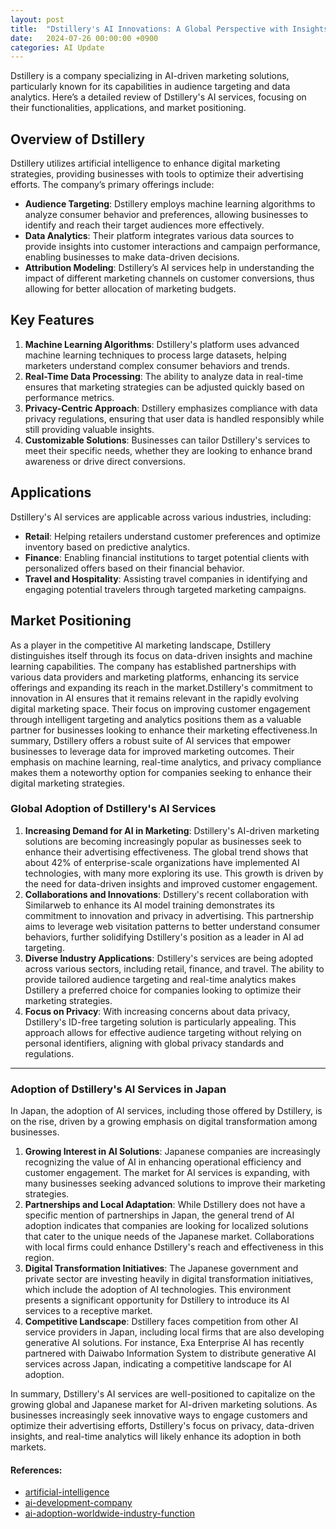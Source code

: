 ```yaml
---
layout: post
title:  "Dstillery's AI Innovations: A Global Perspective with Insights into the Japanese Market"
date:   2024-07-26 00:00:00 +0900
categories: AI Update
---
```


Dstillery is a company specializing in AI-driven marketing solutions, particularly known for its capabilities in audience targeting and data analytics. Here’s a detailed review of Dstillery's AI services, focusing on their functionalities, applications, and market positioning.

## **Overview of Dstillery**

Dstillery utilizes artificial intelligence to enhance digital marketing strategies, providing businesses with tools to optimize their advertising efforts. The company’s primary offerings include:

- **Audience Targeting**: Dstillery employs machine learning algorithms to analyze consumer behavior and preferences, allowing businesses to identify and reach their target audiences more effectively.
- **Data Analytics**: Their platform integrates various data sources to provide insights into customer interactions and campaign performance, enabling businesses to make data-driven decisions.
- **Attribution Modeling**: Dstillery’s AI services help in understanding the impact of different marketing channels on customer conversions, thus allowing for better allocation of marketing budgets.

## **Key Features**

1. **Machine Learning Algorithms**: Dstillery's platform uses advanced machine learning techniques to process large datasets, helping marketers understand complex consumer behaviors and trends.
2. **Real-Time Data Processing**: The ability to analyze data in real-time ensures that marketing strategies can be adjusted quickly based on performance metrics.
3. **Privacy-Centric Approach**: Dstillery emphasizes compliance with data privacy regulations, ensuring that user data is handled responsibly while still providing valuable insights.
4. **Customizable Solutions**: Businesses can tailor Dstillery's services to meet their specific needs, whether they are looking to enhance brand awareness or drive direct conversions.

## **Applications**

Dstillery's AI services are applicable across various industries, including:

- **Retail**: Helping retailers understand customer preferences and optimize inventory based on predictive analytics.
- **Finance**: Enabling financial institutions to target potential clients with personalized offers based on their financial behavior.
- **Travel and Hospitality**: Assisting travel companies in identifying and engaging potential travelers through targeted marketing campaigns.

## **Market Positioning**

As a player in the competitive AI marketing landscape, Dstillery distinguishes itself through its focus on data-driven insights and machine learning capabilities. The company has established partnerships with various data providers and marketing platforms, enhancing its service offerings and expanding its reach in the market.Dstillery's commitment to innovation in AI ensures that it remains relevant in the rapidly evolving digital marketing space. Their focus on improving customer engagement through intelligent targeting and analytics positions them as a valuable partner for businesses looking to enhance their marketing effectiveness.In summary, Dstillery offers a robust suite of AI services that empower businesses to leverage data for improved marketing outcomes. Their emphasis on machine learning, real-time analytics, and privacy compliance makes them a noteworthy option for companies seeking to enhance their digital marketing strategies.


### **Global Adoption of Dstillery's AI Services**

1. **Increasing Demand for AI in Marketing**: Dstillery's AI-driven marketing solutions are becoming increasingly popular as businesses seek to enhance their advertising effectiveness. The global trend shows that about 42% of enterprise-scale organizations have implemented AI technologies, with many more exploring its use. This growth is driven by the need for data-driven insights and improved customer engagement.
2. **Collaborations and Innovations**: Dstillery's recent collaboration with Similarweb to enhance its AI model training demonstrates its commitment to innovation and privacy in advertising. This partnership aims to leverage web visitation patterns to better understand consumer behaviors, further solidifying Dstillery's position as a leader in AI ad targeting.
3. **Diverse Industry Applications**: Dstillery's services are being adopted across various sectors, including retail, finance, and travel. The ability to provide tailored audience targeting and real-time analytics makes Dstillery a preferred choice for companies looking to optimize their marketing strategies.
4. **Focus on Privacy**: With increasing concerns about data privacy, Dstillery's ID-free targeting solution is particularly appealing. This approach allows for effective audience targeting without relying on personal identifiers, aligning with global privacy standards and regulations.
****

### **Adoption of Dstillery's AI Services in Japan**

In Japan, the adoption of AI services, including those offered by Dstillery, is on the rise, driven by a growing emphasis on digital transformation among businesses.
1. **Growing Interest in AI Solutions**: Japanese companies are increasingly recognizing the value of AI in enhancing operational efficiency and customer engagement. The market for AI services is expanding, with many businesses seeking advanced solutions to improve their marketing strategies.
2. **Partnerships and Local Adaptation**: While Dstillery does not have a specific mention of partnerships in Japan, the general trend of AI adoption indicates that companies are looking for localized solutions that cater to the unique needs of the Japanese market. Collaborations with local firms could enhance Dstillery's reach and effectiveness in this region.
3. **Digital Transformation Initiatives**: The Japanese government and private sector are investing heavily in digital transformation initiatives, which include the adoption of AI technologies. This environment presents a significant opportunity for Dstillery to introduce its AI services to a receptive market.
4. **Competitive Landscape**: Dstillery faces competition from other AI service providers in Japan, including local firms that are also developing generative AI solutions. For instance, Exa Enterprise AI has recently partnered with Daiwabo Information System to distribute generative AI services across Japan, indicating a competitive landscape for AI adoption.

In summary, Dstillery's AI services are well-positioned to capitalize on the growing global and Japanese market for AI-driven marketing solutions. As businesses increasingly seek innovative ways to engage customers and optimize their advertising efforts, Dstillery's focus on privacy, data-driven insights, and real-time analytics will likely enhance its adoption in both markets.

#### References:
- [artificial-intelligence](https://themanifest.com/jp/artificial-intelligence/companies)
- [ai-development-company](https://bap-software.net/en/knowledge/ai-development-company/)
- [ai-adoption-worldwide-industry-function](https://www.statista.com/statistics/1112982/ai-adoption-worldwide-industry-function/)
